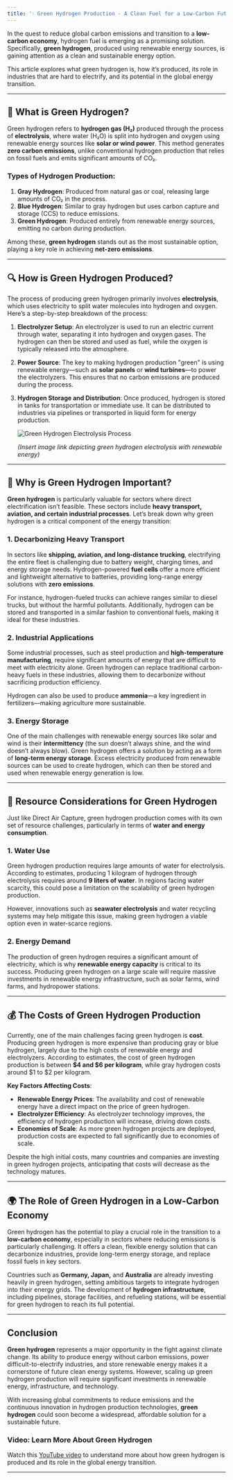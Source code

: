 ```yaml
---
title: '💧 Green Hydrogen Production - A Clean Fuel for a Low-Carbon Future'
---
```


In the quest to reduce global carbon emissions and transition to a **low-carbon economy**, hydrogen fuel is emerging as a promising solution. Specifically, **green hydrogen**, produced using renewable energy sources, is gaining attention as a clean and sustainable energy option.

This article explores what green hydrogen is, how it’s produced, its role in industries that are hard to electrify, and its potential in the global energy transition.

---

## 🌿 What is Green Hydrogen?

Green hydrogen refers to **hydrogen gas (H₂)** produced through the process of **electrolysis**, where water (H₂O) is split into hydrogen and oxygen using renewable energy sources like **solar or wind power**. This method generates **zero carbon emissions**, unlike conventional hydrogen production that relies on fossil fuels and emits significant amounts of CO₂.

### Types of Hydrogen Production:
1. **Gray Hydrogen**: Produced from natural gas or coal, releasing large amounts of CO₂ in the process.
2. **Blue Hydrogen**: Similar to gray hydrogen but uses carbon capture and storage (CCS) to reduce emissions.
3. **Green Hydrogen**: Produced entirely from renewable energy sources, emitting no carbon during production.

Among these, **green hydrogen** stands out as the most sustainable option, playing a key role in achieving **net-zero emissions**.

---

## 🔍 How is Green Hydrogen Produced?

The process of producing green hydrogen primarily involves **electrolysis**, which uses electricity to split water molecules into hydrogen and oxygen. Here’s a step-by-step breakdown of the process:

1. **Electrolyzer Setup**: An electrolyzer is used to run an electric current through water, separating it into hydrogen and oxygen gases. The hydrogen can then be stored and used as fuel, while the oxygen is typically released into the atmosphere.

2. **Power Source**: The key to making hydrogen production "green" is using renewable energy—such as **solar panels** or **wind turbines**—to power the electrolyzers. This ensures that no carbon emissions are produced during the process.

3. **Hydrogen Storage and Distribution**: Once produced, hydrogen is stored in tanks for transportation or immediate use. It can be distributed to industries via pipelines or transported in liquid form for energy production.

   ![Green Hydrogen Electrolysis Process](https://example.com/green-hydrogen-image)

   *(Insert image link depicting green hydrogen electrolysis with renewable energy)*

---

## 🚛 Why is Green Hydrogen Important?

**Green hydrogen** is particularly valuable for sectors where direct electrification isn’t feasible. These sectors include **heavy transport, aviation, and certain industrial processes**. Let’s break down why green hydrogen is a critical component of the energy transition:

### 1. **Decarbonizing Heavy Transport**
   In sectors like **shipping, aviation, and long-distance trucking**, electrifying the entire fleet is challenging due to battery weight, charging times, and energy storage needs. Hydrogen-powered **fuel cells** offer a more efficient and lightweight alternative to batteries, providing long-range energy solutions with **zero emissions**.

   For instance, hydrogen-fueled trucks can achieve ranges similar to diesel trucks, but without the harmful pollutants. Additionally, hydrogen can be stored and transported in a similar fashion to conventional fuels, making it ideal for these industries.

### 2. **Industrial Applications**
   Some industrial processes, such as steel production and **high-temperature manufacturing**, require significant amounts of energy that are difficult to meet with electricity alone. Green hydrogen can replace traditional carbon-heavy fuels in these industries, allowing them to decarbonize without sacrificing production efficiency.

   Hydrogen can also be used to produce **ammonia**—a key ingredient in fertilizers—making agriculture more sustainable.

### 3. **Energy Storage**
   One of the main challenges with renewable energy sources like solar and wind is their **intermittency** (the sun doesn’t always shine, and the wind doesn’t always blow). Green hydrogen offers a solution by acting as a form of **long-term energy storage**. Excess electricity produced from renewable sources can be used to create hydrogen, which can then be stored and used when renewable energy generation is low.

---

## 🌱 Resource Considerations for Green Hydrogen

Just like Direct Air Capture, green hydrogen production comes with its own set of resource challenges, particularly in terms of **water and energy consumption**.

### 1. **Water Use**
   Green hydrogen production requires large amounts of water for electrolysis. According to estimates, producing 1 kilogram of hydrogen through electrolysis requires around **9 liters of water**. In regions facing water scarcity, this could pose a limitation on the scalability of green hydrogen production. 

   However, innovations such as **seawater electrolysis** and water recycling systems may help mitigate this issue, making green hydrogen a viable option even in water-scarce regions.

### 2. **Energy Demand**
   The production of green hydrogen requires a significant amount of electricity, which is why **renewable energy capacity** is critical to its success. Producing green hydrogen on a large scale will require massive investments in renewable energy infrastructure, such as solar farms, wind farms, and hydropower stations.

---

## 💰 The Costs of Green Hydrogen Production

Currently, one of the main challenges facing green hydrogen is **cost**. Producing green hydrogen is more expensive than producing gray or blue hydrogen, largely due to the high costs of renewable energy and electrolyzers. According to estimates, the cost of green hydrogen production is between **$4 and $6 per kilogram**, while gray hydrogen costs around $1 to $2 per kilogram.

**Key Factors Affecting Costs**:
- **Renewable Energy Prices**: The availability and cost of renewable energy have a direct impact on the price of green hydrogen.
- **Electrolyzer Efficiency**: As electrolyzer technology improves, the efficiency of hydrogen production will increase, driving down costs.
- **Economies of Scale**: As more green hydrogen projects are deployed, production costs are expected to fall significantly due to economies of scale.

Despite the high initial costs, many countries and companies are investing in green hydrogen projects, anticipating that costs will decrease as the technology matures.

---

## 🌍 The Role of Green Hydrogen in a Low-Carbon Economy

Green hydrogen has the potential to play a crucial role in the transition to a **low-carbon economy**, especially in sectors where reducing emissions is particularly challenging. It offers a clean, flexible energy solution that can decarbonize industries, provide long-term energy storage, and replace fossil fuels in key sectors.

Countries such as **Germany, Japan,** and **Australia** are already investing heavily in green hydrogen, setting ambitious targets to integrate hydrogen into their energy grids. The development of **hydrogen infrastructure**, including pipelines, storage facilities, and refueling stations, will be essential for green hydrogen to reach its full potential.

---

## Conclusion

**Green hydrogen** represents a major opportunity in the fight against climate change. Its ability to produce energy without carbon emissions, power difficult-to-electrify industries, and store renewable energy makes it a cornerstone of future clean energy systems. However, scaling up green hydrogen production will require significant investments in renewable energy, infrastructure, and technology.

With increasing global commitments to reduce emissions and the continuous innovation in hydrogen production technologies, **green hydrogen** could soon become a widespread, affordable solution for a sustainable future.

### Video: Learn More About Green Hydrogen
Watch this [YouTube video](https://www.youtube.com/watch?v=aYBGSfzaa4c) to understand more about how green hydrogen is produced and its role in the global energy transition.

---
